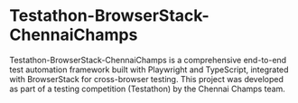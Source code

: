 # Testathon-BrowserStack-ChennaiChamps
Testathon-BrowserStack-ChennaiChamps is a comprehensive end-to-end test automation framework built with Playwright and TypeScript, integrated with BrowserStack for cross-browser testing. This project was developed as part of a testing competition (Testathon) by the Chennai Champs team.
